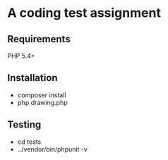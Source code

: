 A coding test assignment
=========================

Requirements
-------------

PHP 5.4+

Installation
-------------

- composer install
- php drawing.php 

Testing
--------

- cd tests
- ../vendor/bin/phpunit -v
